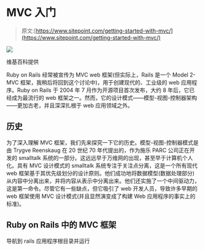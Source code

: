 # MVC 入门

> 原文:[https://www.sitepoint.com/getting-started-with-mvc/](https://www.sitepoint.com/getting-started-with-mvc/)

![](../Images/07c496f90f2abea053920ec3533ab56a.png)

维基百科提供

Ruby on Rails 经常被宣传为 MVC web 框架(但实际上，Rails 是一个 Model 2-MVC 框架，我稍后将回到这个讨论中)，用于创建现代的、工业级的 web 应用程序。Ruby on Rails 于 2004 年 7 月作为开源项目首次发布，大约 8 年后，它已经成为最流行的 web 框架之一。然而，它的设计模式——模型-视图-控制器架构——更加古老，并且深深扎根于 web 应用领域之外。

## 历史

为了深入理解 MVC 框架，我们先来探究一下它的历史。模型-视图-控制器模式是由 Trygve Reenskaug 在 20 世纪 70 年代提出的，作为施乐 PARC 公司正在开发的 smalltalk 系统的一部分。这远远早于万维网的出现，甚至早于计算机个人化。具有 MVC 设计模式的 smalltalk 系统专注于关注点分离，这是一个所有现代 web 框架基于其优先级划分的设计原则。他们成功地将数据模型(数据处理部分)从内容中分离出来，并将内容从表示中分离出来。他们还实施了一个中间驱动力，这是第一命令。尽管它有一些缺点，但它吸引了 web 开发人员，导致许多早期的 web 框架使用 MVC 设计模式(并且显然演变成了构建 Web 应用程序的事实上的标准)。

## Ruby on Rails 中的 MVC 框架

导航到 rails 应用程序根目录并运行